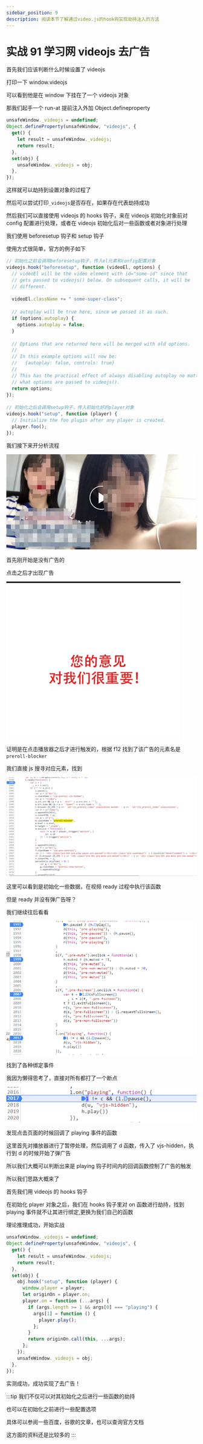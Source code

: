 ```yaml
---
sidebar_position: 9
description: 阅读本节了解通过video.js的hook钩实现劫持注入的方法
---
```


# 实战 91 学习网 videojs 去广告

首先我们应该判断什么时候设置了 videojs

打印一下 window.videojs

可以看到他是在 window 下挂在了一个 videojs 对象

那我们起手一个 run-at 提前注入外加 Object.defineproperty

```js
unsafeWindow._videojs = undefined;
Object.defineProperty(unsafeWindow, "videojs", {
  get() {
    let result = unsafeWindow._videojs;
    return result;
  },
  set(obj) {
    unsafeWindow._videojs = obj;
  },
});
```

这样就可以劫持到设置对象的过程了

然后可以尝试打印`_videojs`是否存在，如果存在代表劫持成功

然后我们可以直接使用 videojs 的 hooks 钩子，来在 videojs 初始化对象前对 config 配置进行处理，或者在 videojs 初始化后对一些函数或者对象进行处理

我们使用 beforesetup 钩子和 setup 钩子

使用方式很简单，官方的例子如下

```js
// 初始化之前会调用beforesetup钩子，传入el元素和config配置对象
videojs.hook("beforesetup", function (videoEl, options) {
  // videoEl will be the video element with id="some-id" since that
  // gets passed to videojs() below. On subsequent calls, it will be
  // different.

  videoEl.className += " some-super-class";

  // autoplay will be true here, since we passed it as such.
  if (options.autoplay) {
    options.autoplay = false;
  }

  // Options that are returned here will be merged with old options.
  //
  // In this example options will now be:
  //   {autoplay: false, controls: true}
  //
  // This has the practical effect of always disabling autoplay no matter
  // what options are passed to videojs().
  return options;
});

// 初始化之后会调用setup钩子，传入初始化好的player对象
videojs.hook("setup", function (player) {
  // Initialize the foo plugin after any player is created.
  player.foo();
});
```

我们接下来开分析流程

![1](./img/09/1.png)

首先刚开始是没有广告的

点击之后才出现广告

![2](./img/09/2.png)

证明是在点击播放器之后才进行触发的，根据 f12 找到了该广告的元素名是`preroll-blocker`

我们直接 js 搜寻对应元素，找到

![3](./img/09/3.png)

这里可以看到是初始化一些数据，在视频 ready 过程中执行该函数

但是 ready 并没有弹广告呀？

我们继续往后看看

![4](./img/09/4.png)

找到了各种绑定事件

我因为懒得思考了，直接对所有都打了一个断点

![5](./img/09/5.png)

发现点击页面的时候回调了 playing 事件的函数

这里首先对播放器进行了暂停处理，然后调用了 d 函数，传入了 vjs-hidden，执行到 d 的时候开始了弹广告

所以我们大概可以判断出来是 playing 钩子时间内的回调函数控制了广告的触发

所以我们思路大概来了

首先我们用 videojs 的 hooks 钩子

在初始化 player 对象之后，我们在 hooks 钩子里对 on 函数进行劫持，找到 playing 事件就不让其进行绑定,更换为我们自己的函数

理论推理成功，开始实战

```js
unsafeWindow._videojs = undefined;
Object.defineProperty(unsafeWindow, "videojs", {
  get() {
    let result = unsafeWindow._videojs;
    return result;
  },
  set(obj) {
    obj.hook("setup", function (player) {
      window.player = player;
      let originOn = player.on;
      player.on = function (...args) {
        if (args.length >= 1 && args[0] === "playing") {
          args[1] = function () {
            player.play();
          };
        }
        return originOn.call(this, ...args);
      };
    });
    unsafeWindow._videojs = obj;
  },
});
```

实测成功，成功实现了去广告！

:::tip
我们不仅可以对其初始化之后进行一些函数的劫持

也可以在初始化之前进行一些配置选项

具体可以参阅一些百度，谷歌的文章，也可以查询官方文档

这方面的资料还是比较多的
:::
